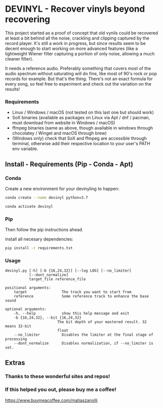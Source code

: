 # DEVINYL - Recover vinyls beyond recovering

This project started as a proof of concept that old vynils could be recovered at least a bit behind all the noise, crackling and clipping captured by the record player. It's still a work in progress, but since results seem to be decent enough to start working on more advanced features (like a lightweight Wiener filter capturing a portion of only noise, allowing a much cleaner filter).

It needs a reference audio. Preferably something that covers most of the audio spectrum without saturating will do fine, like most of 90's rock or pop records for example. But that's the thing. There's not an exact formula for every song, so feel free to experiment and check out the variation on the results!

### Requirements

* Linux / Windows / macOS (not tested on this last one but should work)
* SoX binaries (available as packages on Linux via Apt / dnf / pacman, must download from website in Windows / macOS)
* ffmpeg binaries (same as above, though available in windows through chocolatey / Winget and macOS through brew)
* (Windows only) check that SoX and ffmpeg are accessible through terminal, otherwise add their respective location to your user's PATH env variable.

## Install - Requirements (Pip - Conda - Apt)

### Conda

Create a new environment for your devinyling to happen:

```bash
conda create --name devinyl python=3.7

conda activate devinyl
```

### Pip

Then follow the pip instructions ahead.

install all necesary dependencies:

```bash
pip install -r requirements.txt
```

### Usage

```
devinyl.py [-h] [-b {16,24,32}] [--log LOG] [--no_limiter]
           [--dont_normalize]
           target_file reference_file

positional arguments:
    target                The track you want to start from
    reference             Some reference track to enhance the base sound

optional arguments:
    -h, --help            show this help message and exit
    -b {16,24,32}, --bit {16,24,32}
                        The bit depth of your mastered result. 32 means 32-bit
                        float
    --no_limiter          Disables the limiter at the final stage of processing
    --dont_normalize      Disables normalization, if --no_limiter is set.
```
## Extras

### Thanks to these wonderful sites and repos!

[Noise reduction gist]: https://github.com/dodiku/noise_reduction/blob/master/noise.py
[Noise reduction topic]: http://dsp.stackexchange.com/search?q=noise+reduction/
[matchering]: https://github.com/sergree/matchering
[matchering-cli]: https://github.com/sergree/matchering-cli
[anaconda]: https://www.anaconda.com/products/individual#Downloads
[FFmpeg]: https://www.ffmpeg.org/download.html


### If this helped you out, please buy me a coffee!

https://www.buymeacoffee.com/matiaszanolli
